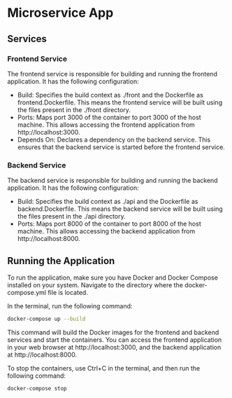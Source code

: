 # Microservice App

## Services
### Frontend Service

The frontend service is responsible for building and running the frontend application. It has the following configuration:

* Build: Specifies the build context as ./front and the Dockerfile as frontend.Dockerfile. This means the frontend service will be built using the files present in the ./front directory.
* Ports: Maps port 3000 of the container to port 3000 of the host machine. This allows accessing the frontend application from http://localhost:3000.
* Depends On: Declares a dependency on the backend service. This ensures that the backend service is started before the frontend service.

### Backend Service

The backend service is responsible for building and running the backend application. It has the following configuration:

* Build: Specifies the build context as ./api and the Dockerfile as backend.Dockerfile. This means the backend service will be built using the files present in the ./api directory.
* Ports: Maps port 8000 of the container to port 8000 of the host machine. This allows accessing the backend application from http://localhost:8000.

## Running the Application

To run the application, make sure you have Docker and Docker Compose installed on your system. Navigate to the directory where the docker-compose.yml file is located.

In the terminal, run the following command:

```bash
docker-compose up --build
```

This command will build the Docker images for the frontend and backend services and start the containers. You can access the frontend application in your web browser at http://localhost:3000, and the backend application at http://localhost:8000.

To stop the containers, use Ctrl+C in the terminal, and then run the following command:

```bash
docker-compose stop
```

